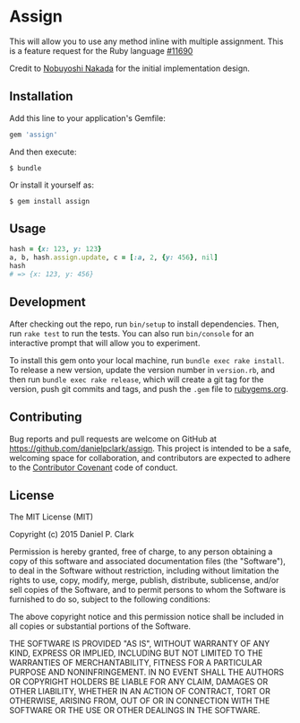 # Assign

This will allow you to use any method inline with multiple assignment.
This is a feature request for the Ruby language [#11690](https://bugs.ruby-lang.org/issues/11690)

Credit to [Nobuyoshi Nakada](https://bugs.ruby-lang.org/issues/11690#note-4) for the initial implementation design.

## Installation

Add this line to your application's Gemfile:

```ruby
gem 'assign'
```

And then execute:

    $ bundle

Or install it yourself as:

    $ gem install assign

## Usage

```ruby
hash = {x: 123, y: 123}
a, b, hash.assign.update, c = [:a, 2, {y: 456}, nil]
hash
# => {x: 123, y: 456}
```

## Development

After checking out the repo, run `bin/setup` to install dependencies. Then, run `rake test` to run the tests. You can also run `bin/console` for an interactive prompt that will allow you to experiment.

To install this gem onto your local machine, run `bundle exec rake install`. To release a new version, update the version number in `version.rb`, and then run `bundle exec rake release`, which will create a git tag for the version, push git commits and tags, and push the `.gem` file to [rubygems.org](https://rubygems.org).

## Contributing

Bug reports and pull requests are welcome on GitHub at https://github.com/danielpclark/assign. This project is intended to be a safe, welcoming space for collaboration, and contributors are expected to adhere to the [Contributor Covenant](contributor-covenant.org) code of conduct.


## License

The MIT License (MIT)

Copyright (c) 2015 Daniel P. Clark

Permission is hereby granted, free of charge, to any person obtaining a copy
of this software and associated documentation files (the "Software"), to deal
in the Software without restriction, including without limitation the rights
to use, copy, modify, merge, publish, distribute, sublicense, and/or sell
copies of the Software, and to permit persons to whom the Software is
furnished to do so, subject to the following conditions:

The above copyright notice and this permission notice shall be included in
all copies or substantial portions of the Software.

THE SOFTWARE IS PROVIDED "AS IS", WITHOUT WARRANTY OF ANY KIND, EXPRESS OR
IMPLIED, INCLUDING BUT NOT LIMITED TO THE WARRANTIES OF MERCHANTABILITY,
FITNESS FOR A PARTICULAR PURPOSE AND NONINFRINGEMENT. IN NO EVENT SHALL THE
AUTHORS OR COPYRIGHT HOLDERS BE LIABLE FOR ANY CLAIM, DAMAGES OR OTHER
LIABILITY, WHETHER IN AN ACTION OF CONTRACT, TORT OR OTHERWISE, ARISING FROM,
OUT OF OR IN CONNECTION WITH THE SOFTWARE OR THE USE OR OTHER DEALINGS IN
THE SOFTWARE.
